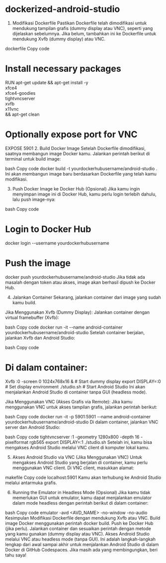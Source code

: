 # dockerized-android-studio
1. Modifikasi Dockerfile
Pastikan Dockerfile telah dimodifikasi untuk mendukung tampilan grafis (dummy display atau VNC), seperti yang dijelaskan sebelumnya. Jika belum, tambahkan ini ke Dockerfile untuk mendukung Xvfb (dummy display) atau VNC.

dockerfile
Copy code
# Install necessary packages
RUN apt-get update && apt-get install -y \
    xfce4 \
    xfce4-goodies \
    tightvncserver \
    xvfb \
    x11vnc \
    && apt-get clean

# Optionally expose port for VNC
EXPOSE 5901
2. Build Docker Image
Setelah Dockerfile dimodifikasi, saatnya membangun image Docker kamu. Jalankan perintah berikut di terminal untuk build image:

bash
Copy code
docker build -t yourdockerhubusername/android-studio .
Ini akan membangun image baru berdasarkan Dockerfile yang telah kamu modifikasi.

3. Push Docker Image ke Docker Hub (Opsional)
Jika kamu ingin menyimpan image ini di Docker Hub, kamu perlu login terlebih dahulu, lalu push image-nya:

bash
Copy code
# Login to Docker Hub
docker login --username yourdockerhubusername

# Push the image
docker push yourdockerhubusername/android-studio
Jika tidak ada masalah dengan token atau akses, image akan berhasil dipush ke Docker Hub.

4. Jalankan Container
Sekarang, jalankan container dari image yang sudah kamu build.

Jika Menggunakan Xvfb (Dummy Display):
Jalankan container dengan virtual framebuffer (Xvfb):

bash
Copy code
docker run -it --name android-container yourdockerhubusername/android-studio
Setelah container berjalan, jalankan Xvfb dan Android Studio:

bash
Copy code
# Di dalam container:
Xvfb :0 -screen 0 1024x768x16 &  # Start dummy display
export DISPLAY=:0                 # Set display environment
./studio.sh                       # Start Android Studio
Ini akan menjalankan Android Studio di container tanpa GUI (headless mode).

Jika Menggunakan VNC (Akses Grafis via Remote):
Jika kamu menggunakan VNC untuk akses tampilan grafis, jalankan perintah berikut:

bash
Copy code
docker run -it -p 5901:5901 --name android-container yourdockerhubusername/android-studio
Di dalam container, jalankan VNC server dan Android Studio:

bash
Copy code
tightvncserver :1 -geometry 1280x800 -depth 16 -pixelformat rgb565
export DISPLAY=:1
./studio.sh
Setelah ini, kamu bisa mengakses Android Studio melalui VNC client di komputer lokal kamu.

5. Akses Android Studio via VNC (Jika Menggunakan VNC)
Untuk mengakses Android Studio yang berjalan di container, kamu perlu menggunakan VNC client. Di VNC client, masukkan alamat:

makefile
Copy code
localhost:5901
Kamu akan terhubung ke Android Studio melalui antarmuka grafis.

6. Running the Emulator in Headless Mode (Opsional)
Jika kamu tidak memerlukan GUI untuk emulator, kamu dapat menjalankan emulator dalam mode headless dengan perintah berikut di dalam container:

bash
Copy code
emulator -avd <AVD_NAME> -no-window -no-audio
Kesimpulan
Modifikasi Dockerfile dengan mendukung Xvfb atau VNC.
Build image Docker menggunakan perintah docker build.
Push ke Docker Hub (jika perlu).
Jalankan container dan sesuaikan perintah dengan metode yang kamu gunakan (dummy display atau VNC).
Akses Android Studio melalui VNC atau headless mode (tanpa GUI).
Ini adalah langkah-langkah lengkap dari awal sampai akhir untuk menjalankan Android Studio di dalam Docker di GitHub Codespaces. Jika masih ada yang membingungkan, beri tahu saya!

